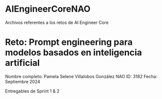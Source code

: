 # AIEngineerCoreNAO
Archivos referentes a los retos de AI Engineer Core

# Reto: Prompt engineering para modelos basados en inteligencia artificial

Nombre completo: Pamela Selene Villalobos González
NAO ID: 3182
Fecha: Septiembre 2024

Entregables de Sprint 1 & 2


